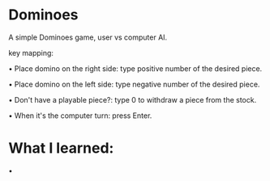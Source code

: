 # Dominoes
A simple Dominoes game, user vs computer AI.

key mapping:

• Place domino on the right side: type positive number of the desired piece.

• Place domino on the left side: type negative number of the desired piece.

• Don't have a playable piece?: type 0 to withdraw a piece from the stock.

• When it's the computer turn: press Enter.

# What I learned:
•
